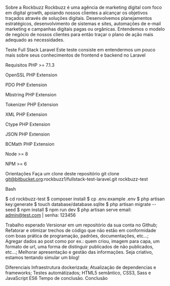 Sobre a Rockbuzz
Rockbuzz é uma agência de marketing digital com foco em digital growth, apoiando nossos clientes a alcançar os objetivos traçados através de soluções digitais. Desenvolvemos planejamentos estratégicos, desenvolvimento de sistemas e sites, automações de e-mail marketing e campanhas digitais pagas ou orgânicas. Entendemos o modelo de negócio de nossos clientes para então traçar o plano de ação mais adequado as necessidades.

Teste Full Stack Laravel
Este teste consiste em entendermos um pouco mais sobre seus conhecimentos de frontend e backend no Laravel

Requisitos
PHP >= 7.1.3

OpenSSL PHP Extension

PDO PHP Extension

Mbstring PHP Extension

Tokenizer PHP Extension

XML PHP Extension

Ctype PHP Extension

JSON PHP Extension

BCMath PHP Extension

Node >= 8

NPM >= 6

Orientações
Faça um clone deste repositório
git clone git@bitbucket.org:rockbuzz1/fullstack-test-laravel.git rockbuzz-test

Bash

$ cd rockbuzz-test
$ composer install
$ cp .env.example .env
$ php artisan key:generate
$ touch database/database.sqlite
$ php artisan migrate --seed
$ npm install
$ npm run dev
$ php artisan serve 
email: admin@test.com | senha: 123456

Trabalho esperado
Versionar em um repositório da sua conta no Github;
Refatorar e otimizar trechos de código que não estão em conformidade com boas prática de programação, padrões, documentações, etc...;
Agregar dados ao post como por ex.: quem criou, imagem para capa, um formato de url, uma forma de distinguir publicados de não publicados, etc...;
Melhorar apresentação e gestão das informações.
Seja criativo, estamos tentando simular um blog!

Diferenciais
Infraestrutura dockerizada;
Atualização de dependencias e frameworks;
Testes automátizados;
HTML5 semântico, CSS3, Sass e JavaScript ES6
Tempo de conclusão.
Conclusão
